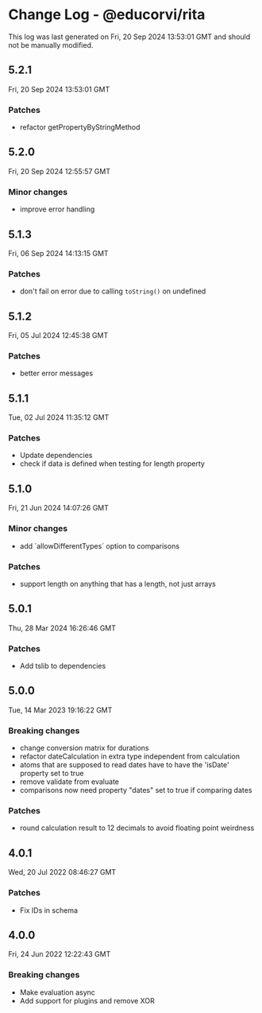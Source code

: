 # Change Log - @educorvi/rita

This log was last generated on Fri, 20 Sep 2024 13:53:01 GMT and should not be manually modified.

## 5.2.1

Fri, 20 Sep 2024 13:53:01 GMT

### Patches

-   refactor getPropertyByStringMethod

## 5.2.0

Fri, 20 Sep 2024 12:55:57 GMT

### Minor changes

-   improve error handling

## 5.1.3

Fri, 06 Sep 2024 14:13:15 GMT

### Patches

-   don't fail on error due to calling `toString()` on undefined

## 5.1.2

Fri, 05 Jul 2024 12:45:38 GMT

### Patches

-   better error messages

## 5.1.1

Tue, 02 Jul 2024 11:35:12 GMT

### Patches

-   Update dependencies
-   check if data is defined when testing for length property

## 5.1.0

Fri, 21 Jun 2024 14:07:26 GMT

### Minor changes

-   add ´allowDifferentTypes´ option to comparisons

### Patches

-   support length on anything that has a length, not just arrays

## 5.0.1

Thu, 28 Mar 2024 16:26:46 GMT

### Patches

-   Add tslib to dependencies

## 5.0.0

Tue, 14 Mar 2023 19:16:22 GMT

### Breaking changes

-   change conversion matrix for durations
-   refactor dateCalculation in extra type independent from calculation
-   atoms that are supposed to read dates have to have the 'isDate' property set to true
-   remove validate from evaluate
-   comparisons now need property "dates" set to true if comparing dates

### Patches

-   round calculation result to 12 decimals to avoid floating point weirdness

## 4.0.1

Wed, 20 Jul 2022 08:46:27 GMT

### Patches

-   Fix IDs in schema

## 4.0.0

Fri, 24 Jun 2022 12:22:43 GMT

### Breaking changes

-   Make evaluation async
-   Add support for plugins and remove XOR
